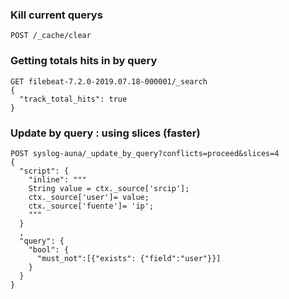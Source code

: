 
### Kill current querys
```
POST /_cache/clear
```

### Getting totals hits in by query

```
GET filebeat-7.2.0-2019.07.18-000001/_search
{
  "track_total_hits": true
}
```

### Update by query : using slices (faster)

```
POST syslog-auna/_update_by_query?conflicts=proceed&slices=4
{
  "script": {
    "inline": """
    String value = ctx._source['srcip'];
    ctx._source['user']= value;
    ctx._source['fuente']= 'ip';
    """
  }
  ,
  "query": {
    "bool": {
      "must_not":[{"exists": {"field":"user"}}]
    }
  }
}
```

